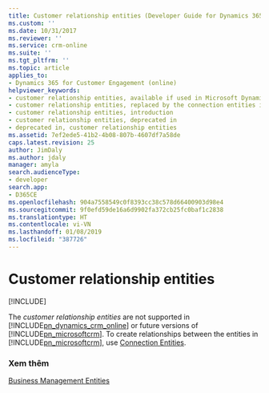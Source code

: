 ```yaml
---
title: Customer relationship entities (Developer Guide for Dynamics 365 for Customer Engagement) | MicrosoftDocs
ms.custom: ''
ms.date: 10/31/2017
ms.reviewer: ''
ms.service: crm-online
ms.suite: ''
ms.tgt_pltfrm: ''
ms.topic: article
applies_to:
- Dynamics 365 for Customer Engagement (online)
helpviewer_keywords:
- customer relationship entities, available if used in Microsoft Dynamics CRM 4.0
- customer relationship entities, replaced by the connection entities in Microsoft Dynamics CRM
- customer relationship entities, introduction
- customer relationship entities, deprecated in
- deprecated in, customer relationship entities
ms.assetid: 7ef2ede5-41b2-4b08-807b-4607df7a58de
caps.latest.revision: 25
author: JimDaly
ms.author: jdaly
manager: amyla
search.audienceType:
- developer
search.app:
- D365CE
ms.openlocfilehash: 904a7558549c0f8393cc38c578d66400903d98e4
ms.sourcegitcommit: 9f0efd59de16a6d9902fa372cb25fc0baf1c2838
ms.translationtype: HT
ms.contentlocale: vi-VN
ms.lasthandoff: 01/08/2019
ms.locfileid: "387726"
---
```

# <a name="customer-relationship-entities"></a>Customer relationship entities

[!INCLUDE[](../includes/cc_applies_to_update_9_0_0.md)]

The *customer relationship entities* are not supported in [!INCLUDE[pn_dynamics_crm_online](../includes/pn-dynamics-crm-online.md)] or future versions of [!INCLUDE[pn_microsoftcrm](../includes/pn-microsoftcrm.md)]. To create relationships between the entities in [!INCLUDE[pn_microsoftcrm](../includes/pn-microsoftcrm.md)], use [Connection Entities](connection-entities.md).  
  
### <a name="see-also"></a>Xem thêm  
 [Business Management Entities](business-management-entities.md)
